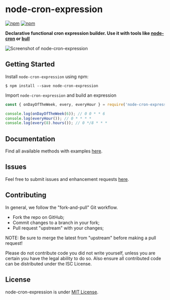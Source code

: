 # node-cron-expression

[![npm](https://img.shields.io/npm/l/node-cron-expression.svg)](https://github.com/merencia/node-cron-expression/blob/master/LICENSE.md)
[![npm](https://img.shields.io/npm/v/node-cron-expression.svg)](https://img.shields.io/npm/v/node-cron-expression.svg)

**Declarative functional cron expression builder. Use it with tools like [node-cron](https://github.com/node-cron/node-cron) or [bull](https://github.com/OptimalBits/bull)**

![Screenshot of node-cron-expression](https://raw.githubusercontent.com/kbariotis/node-cron-expression/main/SS.png)

## Getting Started

Install `node-cron-expression` using npm:

```console
$ npm install --save node-cron-expression
```

Import `node-cron-expression` and build an expression

```javascript
const { onDayOfTheWeek, every, everyHour } = require('node-cron-expression');

console.log(onDayOfTheWeek(6)); // 0 0 * * 6
console.log(everyHour()); // 0 * * * *
console.log(every(8).hours()); // 0 */8 * * *
```

## Documentation

Find all available methods with examples [here](https://kbariotis.github.io/node-cron-expression).

## Issues

Feel free to submit issues and enhancement requests [here](https://github.com/kbariotis/node-cron-expression/issues).

## Contributing

In general, we follow the "fork-and-pull" Git workflow.

- Fork the repo on GitHub;
- Commit changes to a branch in your fork;
- Pull request "upstream" with your changes;

NOTE: Be sure to merge the latest from "upstream" before making a pull request!

Please do not contribute code you did not write yourself, unless you are certain you have the legal ability to do so. Also ensure all contributed code can be distributed under the ISC License.

## License

node-cron-expression is under [MIT License](./LICENSE).
